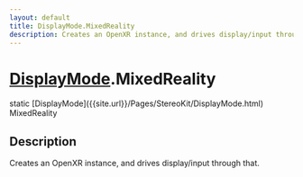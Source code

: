```yaml
---
layout: default
title: DisplayMode.MixedReality
description: Creates an OpenXR instance, and drives display/input through that.
---
```

# [DisplayMode]({{site.url}}/Pages/StereoKit/DisplayMode.html).MixedReality

<div class='signature' markdown='1'>
static [DisplayMode]({{site.url}}/Pages/StereoKit/DisplayMode.html) MixedReality
</div>

## Description
Creates an OpenXR instance, and drives display/input
through that.

